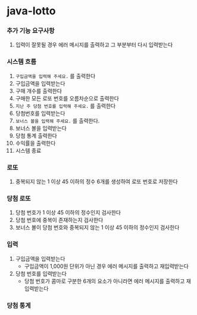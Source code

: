 # java-lotto

### 추가 기능 요구사항
1. 입력이 잘못될 경우 에러 메시지를 출력하고 그 부분부터 다시 입력받는다

### 시스템 흐름
1. `구입금액을 입력해 주세요.` 를 출력한다
2.  구입금액을 입력받는다
3.  구매 개수를 출력한다
4.  구매한 모든 로또 번호를 오름차순으로 출력한다
5. `지난 주 당첨 번호를 입력해 주세요.` 를 출력한다
6. 당첨번호를 입력받는다
7. `보너스 볼을 입력해 주세요.` 를 출력한다.
8. 보너스 볼을 입력받는다
9. 당첨 통계 출력한다
10. 수익률을 출력한다
11. 시스템 종료

### 로또
1. 중복되지 않는 1 이상 45 이하의 정수 6개를 생성하여 로또 번호로 저장한다

### 당첨 로또
1. 당첨 번호가 1 이상 45 이하의 정수인지 검사한다
2. 당첨 번호에 중복이 존재하는지 검사한다
3. 보너스 볼이 당첨 번호와 중복되지 않는 1 이상 45 이하의 정수인지 검사한다

### 입력
1. 구입금액을 입력받는다 
   - 구입금액이 1,000원 단위가 아닌 경우 에러 메시지를 출력하고 재입력받는다
2. 당첨 번호를 입력받는다
    - 당첨 번호가 콤마로 구분한 6개의 요소가 아니라면 에러 메시지를 출력하고 재입력받는다

### 당첨 통계